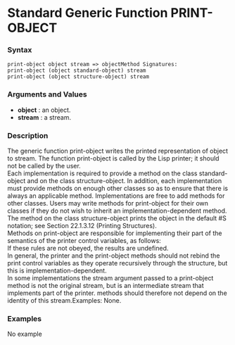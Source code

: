 <!-- Generated on 05/10/2020 by https://github.com/anto2oo/clhs-evolved -->

# Standard Generic Function PRINT-OBJECT

### Syntax
`print-object object stream => objectMethod Signatures:`  
`print-object (object standard-object) stream`  
`print-object (object structure-object) stream`  


### Arguments and Values
- **object** : an object.   
- **stream** : a stream.   


### Description
The generic function print-object writes the printed representation of object to stream. The function print-object is called by the Lisp printer; it should not be called by the user.  
 Each implementation is required to provide a method on the class standard-object and on the class structure-object. In addition, each implementation must provide methods on enough other classes so as to ensure that there is always an applicable method. Implementations are free to add methods for other classes. Users may write methods for print-object for their own classes if they do not wish to inherit an implementation-dependent method.  
The method on the class structure-object prints the object in the default #S notation; see Section 22.1.3.12 (Printing Structures).  
Methods on print-object are responsible for implementing their part of the semantics of the printer control variables, as follows:  
If these rules are not obeyed, the results are undefined.  
In general, the printer and the print-object methods should not rebind the print control variables as they operate recursively through the structure, but this is implementation-dependent.  
In some implementations the stream argument passed to a print-object method is not the original stream, but is an intermediate stream that implements part of the printer. methods should therefore not depend on the identity of this stream.Examples: None.



### Examples
No example  
